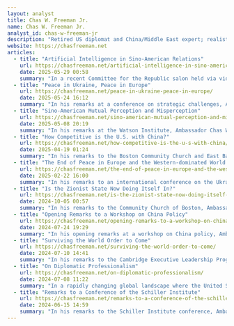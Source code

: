 ```yaml
---
layout: analyst
title: Chas W. Freeman Jr.
name: Chas W. Freeman Jr.
analyst_id: chas-w-freeman-jr
description: "Retired US diplomat and China/Middle East expert; realist voice on geopolitics; archives speeches/articles critical of US policy."
website: https://chasfreeman.net
articles:
  - title: "Artificial Intelligence in Sino-American Relations"
    url: https://chasfreeman.net/artificial-intelligence-in-sino-american-relations/
    date: 2025-05-29 00:58
    summary: "In a recent Committee for the Republic salon held via video link, Ambassador Chas W. Freeman, Jr. introduced Alvin Graylin, an expert in artificial intelligence (AI) with extensive experience in both American and Chinese AI industries. Freeman praised Graylin for his clear insights into the potential benefits and risks of AI, emphasizing the importance of cooperation between the U.S. and China to harness AI's advantages while mitigating its dangers. He highlighted concerns about AI's impact on warfare, employment, and ethical dilemmas, urging both nations to collaborate for a better future. Freeman expressed confidence in Graylin's perspectives and invited attendees to engage with his ideas on optimizing AI for humanity's benefit."
  - title: "Peace in Ukraine, Peace in Europe"
    url: https://chasfreeman.net/peace-in-ukraine-peace-in-europe/
    date: 2025-05-24 16:12
    summary: "In his remarks at a conference on strategic challenges, Ambassador Chas W. Freeman, Jr. critiques the ongoing war in Ukraine, characterizing it as part of a broader pattern of "forever wars" driven by unrealistic foreign policy fantasies. He argues that the conflict has not weakened Russia but has instead devastated Ukraine and failed to achieve Western objectives of isolating Russia or integrating Ukraine into a hostile alliance. Freeman emphasizes that without a realistic plan for peace, which acknowledges the realities on the ground and addresses Russia's concerns, the situation will remain dire, leading to further suffering and potential dismemberment of Ukraine. He calls for a reassessment of the West's approach, advocating for a framework that fosters unity and cooperation among European states, including Russia, to achieve lasting peace in the region."
  - title: "Sino-American Mutual Perception and Misperception"
    url: https://chasfreeman.net/sino-american-mutual-perception-and-misperception/
    date: 2025-05-08 20:19
    summary: "In his remarks at the Watson Institute, Ambassador Chas W. Freeman, Jr. critiques the pervasive ideological bias in American perceptions of China, arguing that the U.S. government and public are largely influenced by misconceptions and prejudices that distort the reality of Chinese society and politics. He highlights the absence of meaningful dialogue between the two nations, exacerbated by hostile rhetoric from U.S. officials and China's own counterproductive diplomatic strategies. Freeman identifies various unfounded beliefs driving U.S. policy, such as the notion that China's political system is inherently illegitimate and poses a threat to global order, while also addressing the psychological impact of China's rise on American self-perception and national identity. He calls for a reassessment of these views, emphasizing that America's challenges stem from internal issues rather than external adversaries, and warns that continued antagonism towards China will not resolve domestic problems but rather deepen misunderstandings and conflict."
  - title: "How Competitive is the U.S. with China?"
    url: https://chasfreeman.net/how-competitive-is-the-u-s-with-china/
    date: 2025-04-19 01:24
    summary: "In his remarks to the Boston Community Church and East Bay Citizens for Peace, Ambassador Chas W. Freeman, Jr. critiques the U.S. approach to competition with China, arguing that America is failing to renew its domestic economy and technology while simultaneously alienating allies through aggressive and self-sabotaging policies. He highlights the detrimental effects of protectionism, military posturing, and a lack of diplomatic engagement, which not only undermine U.S. global standing but also empower China to advance economically and technologically. Freeman warns that the U.S. reliance on military solutions, particularly regarding Taiwan, risks escalating tensions into a catastrophic conflict, emphasizing that a defensive Chinese military posture contrasts sharply with the U.S. offensive strategy. He calls for a reevaluation of U.S. policy to prioritize diplomacy over militarization, stressing that a war with China would have no winners and could lead to existential consequences."
  - title: "The End of Peace in Europe and the Western-dominated World Order?"
    url: https://chasfreeman.net/the-end-of-peace-in-europe-and-the-western-dominated-world-order/
    date: 2025-02-22 16:00
    summary: "In his remarks to an international conference on the Ukraine conflict, Ambassador Chas W. Freeman, Jr. emphasizes the critical importance of how wars conclude, drawing parallels to historical conflicts and their resolutions. He argues that the exclusion of major powers like Russia from European security discussions has led to the current war in Ukraine, as Russia's security concerns were dismissed by the West. The ongoing conflict has devastated Ukraine and failed to weaken Russia, which continues to demand a peace framework that respects its security interests. Freeman warns that without addressing mutual fears and suspicions, the prospects for a stable European order are bleak, potentially leading to chaos or a new international system based on sovereign equality. He critiques the West's loss of moral authority due to perceived double standards and violations of agreements, suggesting that the resolution of the Ukraine war will significantly influence the future of global relations."
  - title: "Is the Zionist State Now Doing Itself In?"
    url: https://chasfreeman.net/is-the-zionist-state-now-doing-itself-in/
    date: 2024-10-05 00:57
    summary: "In his remarks to the Community Church of Boston, Ambassador Chas W. Freeman, Jr. discusses the historical and contemporary challenges facing the state of Israel, arguing that while the idea of Israel as a theological and cultural entity will endure, the Zionist state and its Jewish inhabitants are currently at risk due to their policies towards Palestinians. Freeman outlines the evolution of Zionism, which arose from centuries of European antisemitism and aimed to establish a Jewish state in Palestine, often at the expense of the indigenous Arab population. He details the violent history of Zionist expansion, including the dispossession of Palestinians and the establishment of an apartheid-like system that discriminates against non-Jewish citizens. Freeman criticizes Israel's ongoing violations of international law and human rights, suggesting that its actions have transformed the global perception of Israel from a victim of genocide to a perpetrator of it. He concludes by highlighting the moral and legal implications of Israel's policies, warning that they undermine both its legitimacy and the broader principles of international law."
  - title: "Opening Remarks to a Workshop on China Policy"
    url: https://chasfreeman.net/opening-remarks-to-a-workshop-on-china-policy/
    date: 2024-07-24 19:29
    summary: "In his opening remarks at a workshop on China policy, Ambassador Chas W. Freeman, Jr. critiques the current U.S. approach to China, arguing that it lacks coherence and fails to recognize the complexities of the relationship. He emphasizes that China is not an expansionist power like Nazi Germany or the Soviet Union, but rather seeks respect and stability in its region. Freeman warns that U.S. policies aimed at containing China's rise have inadvertently strengthened its partnerships, particularly with Russia, and have escalated tensions, especially regarding Taiwan. He contends that the U.S. is losing its competitive edge in various domains, including manufacturing and technology, and that its strategies are leading to greater risks of conflict rather than effective deterrence. He calls for a reevaluation of U.S. grand strategy, advocating for a more nuanced and realistic approach to China that considers sustainable alternatives to maintaining global hegemony."
  - title: "Surviving the World Order to Come"
    url: https://chasfreeman.net/surviving-the-world-order-to-come/
    date: 2024-07-10 14:41
    summary: "In his remarks to the Cambridge Executive Leadership Program, Ambassador Chas W. Freeman, Jr. discusses the emergence of a new "multi-nodal" world order, which contrasts with the traditional "multipolar" concept, emphasizing the complex, interconnected relationships among nations that go beyond simple bilateral interactions. He argues that the geopolitical landscape is shifting, with China reasserting itself as a central power in Pacific Asia and the U.S. facing challenges to its dominance from various regional powers. Freeman critiques the U.S. approach of relying on sanctions and militarization, suggesting that this strategy is counterproductive and risks further isolating the West from a rapidly evolving global landscape. He highlights the need for empathy and dialogue in international relations, warning that the current trajectory could lead to increased conflict and a fragmented world order, where the West may find itself marginalized. Ultimately, he calls for a reevaluation of global governance structures and a recognition of the diverse political ideologies shaping international interactions."
  - title: "On Diplomatic Professionalism"
    url: https://chasfreeman.net/on-diplomatic-professionalism/
    date: 2024-07-08 11:22
    summary: "In a rapidly changing global landscape where the United States can no longer rely solely on its wealth and military might, the article emphasizes the urgent need for the U.S. to enhance its diplomatic capabilities to effectively navigate international relations. Ambassador Chas W. Freeman, Jr. argues that diplomacy, as a specialized profession, requires a deep understanding of foreign cultures, histories, and political systems to persuade other nations to align their interests with those of the U.S. The piece outlines the essential skills of diplomats, including negotiation, empathetic communication, and the ability to foster long-term relationships, while also highlighting the importance of managing conflicts and preventing wars through dialogue and strategic partnerships. Ultimately, the article calls for a professionalization of U.S. diplomacy to address the complexities of modern statecraft and to craft a new strategic order conducive to peace in an increasingly multipolar world."
  - title: "Remarks to a Conference of the Schiller Institute"
    url: https://chasfreeman.net/remarks-to-a-conference-of-the-schiller-institute-2/
    date: 2024-06-15 14:59
    summary: "In his remarks to the Schiller Institute conference, Ambassador Chas W. Freeman, Jr. emphasized the urgent need for diplomacy over military escalation in the ongoing conflict between NATO and Russia, warning that the situation risks escalating into direct conflict and potentially nuclear war. He criticized the West's approach, which aims to isolate and weaken Russia, arguing that it has only strengthened Russia's global influence and military capabilities while devastating Ukraine. Freeman called for a reevaluation of strategies, advocating for negotiations that include Russia to establish a new European security order, reminiscent of historical peace agreements like the Peace of Westphalia. He highlighted the necessity of mutual respect and cooperation among nations to prevent further conflict and ensure stability in Europe, urging leaders to embrace diplomatic solutions before it's too late."
---
```


